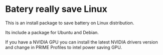 # Batery really save Linux
This is an install package to save battery on Linux distribution.

Its include a package for Ubuntu and Debian.

If you have a NVIDIA GPU you can install the latest NVIDIA drivers version and change in PRIME Profiles to intel power saving GPU.

